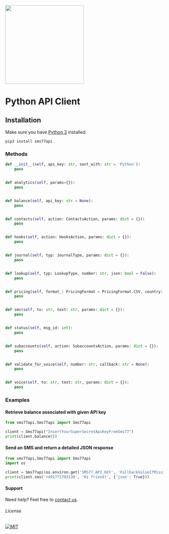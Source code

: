 <img src="https://www.seven.io/wp-content/uploads/Logo.svg" width="250" />


# Python API Client

## Installation

Make sure you have [Python 3](https://www.python.org/downloads/) installed.

```shell script
pip3 install sms77api
```

### Methods

```python
def __init__(self, api_key: str, sent_with: str = 'Python'):
    pass


def analytics(self, params={}):
    pass


def balance(self, api_key: str = None):
    pass


def contacts(self, action: ContactsAction, params: dict = {}):
    pass


def hooks(self, action: HooksAction, params: dict = {}):
    pass


def journal(self, typ: JournalType, params: dict = {}):
    pass


def lookup(self, typ: LookupType, number: str, json: bool = False):
    pass


def pricing(self, format_: PricingFormat = PricingFormat.CSV, country: str = None):
    pass


def sms(self, to: str, text: str, params: dict = {}):
    pass


def status(self, msg_id: int):
    pass


def subaccounts(self, action: SubaccountsAction, params: dict = {}):
    pass


def validate_for_voice(self, number: str, callback: str = None):
    pass


def voice(self, to: str, text: str, params: dict = {}):
    pass
```

### Examples

#### Retrieve balance associated with given API key

```python
from sms77api.Sms77api import Sms77api

client = Sms77api("InsertYourSuperSecretApiKeyFromSms77")
print(client.balance())
```

#### Send an SMS and return a detailed JSON response

```python
from sms77api.Sms77api import Sms77api
import os

client = Sms77api(os.environ.get('SMS77_API_KEY', 'FallbackValueIfMissing'))
print(client.sms('+491771783130', 'Hi friend!', {'json': True}))
```

#### Support

Need help? Feel free to [contact us](https://www.sms77.io/en/company/contact/).

###### License

[![MIT](https://img.shields.io/badge/License-MIT-teal.svg)](LICENSE)
